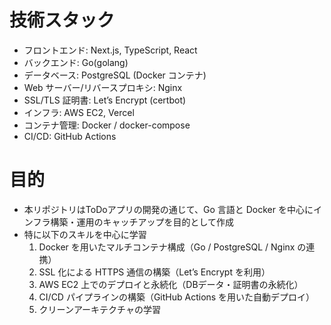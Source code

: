 # 技術スタック
- フロントエンド: Next.js, TypeScript, React
- バックエンド: Go(golang)
- データベース: PostgreSQL (Docker コンテナ)
- Web サーバー/リバースプロキシ: Nginx
- SSL/TLS 証明書: Let’s Encrypt (certbot)
- インフラ: AWS EC2, Vercel
- コンテナ管理: Docker / docker-compose
- CI/CD: GitHub Actions

# 目的
- 本リポジトリはToDoアプリの開発の通じて、Go 言語と Docker を中心にインフラ構築・運用のキャッチアップを目的として作成
- 特に以下のスキルを中心に学習
	1.	Docker を用いたマルチコンテナ構成（Go / PostgreSQL / Nginx の連携）
	2.	SSL 化による HTTPS 通信の構築（Let’s Encrypt を利用）
	3.	AWS EC2 上でのデプロイと永続化（DBデータ・証明書の永続化）
	4.	CI/CD パイプラインの構築（GitHub Actions を用いた自動デプロイ）
    5.	クリーンアーキテクチャの学習
